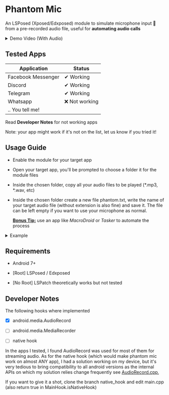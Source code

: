# Phantom Mic

An LSPosed (Xposed/Edxposed) module to simulate microphone input 🎤 from a pre-recorded audio file, useful for **automating audio calls** 

<details>
  <summary>Demo Video (With Audio)</summary>
  



https://github.com/user-attachments/assets/12a9d229-fd8a-4370-b969-1a342360abdf



</details>

## Tested Apps

| Application        | Status        |
| ------------------ | ------------- |
| Facebook Messenger | ✔ Working     |
| Discord            | ✔ Working     |
| Telegram           | ✔ Working     |
| Whatsapp           | ❌ Not working |
| .. You tell me!    |               |

Read **Developer Notes** for not working apps

Note: your app might work if it's not on the list, let us know if you tried it!

## Usage Guide

- Enable the module for your target app

- Open your target app, you'll be prompted to choose a folder it for the module files

- Inside the chosen folder, copy all your audio files to be played (*.mp3, *.wav, etc) 

- Inside the chosen folder create a new file phantom.txt, write the name of your target audio file (without extension is also fine) and save it. The file can be left empty if you want to use your microphone as normal.
  
  **<u>Bonus Tip:</u>** use an app like *MacroDroid* or *Tasker* to automate the process

<details>

<summary>Example</summary>

### Folder Structure

```
CHOSEN_FOLDER
|_ music.mp3
|_ whatevername.wav
|_ sample.aac
|_ phantom.txt
```

### Inside phantom.txt

```
music.mp3
```

</details>

## Requirements

- Android 7+

- [Root] LSPosed / Edxposed

- [No Root] LSPatch theoretically works but not tested

## Developer Notes

The following hooks where implemented

- [x] android.media.AudioRecord

- [ ] android.media.MediaRecorder

- [ ] native hook

In the apps I tested, I found AudioRecord was used for most of them for streaming audio. As for the native hook (which would make phantom mic work on almost ANY app), I had a solution working on my device, but it's very tedious to bring compatibility to all android versions as the internal APIs on which my solution relies change frequently see [AudioRecord.cpp](https://cs.android.com/android/platform/superproject/main/+/main:frameworks/av/media/libaudioclient/AudioRecord.cpp;l=1?q=AudioRecord.cpp&sq=&ss=android%2Fplatform%2Fsuperproject%2Fmain),

If you want to give it a shot, clone the branch native_hook and edit main.cpp (also return true in MainHook.isNativeHook)
